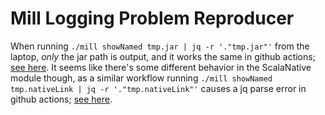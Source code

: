 # Mill Logging Problem Reproducer
When running `./mill showNamed tmp.jar | jq -r '."tmp.jar"'` from the laptop, _only_ the
jar path is output, and it works the same in github actions; [see here](https://github.com/btrachey/mill-repro/actions/runs/12990641281/job/36226317956).
It seems like there's some different behavior in the ScalaNative module though, as a similar
workflow running `./mill showNamed tmp.nativeLink | jq -r '."tmp.nativeLink"'` causes a
jq parse error in github actions; [see here](https://github.com/btrachey/mill-repro/actions/runs/12990754628/job/36226692088).
